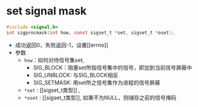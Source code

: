 # set signal mask

```c
#include <signal.h>
int sigprocmask(int how, const sigset_t *set, sigset_t *oset);
```

- 成功返回0，失败返回-1，设置[[errno]]
- 参数
  - `how`：如何对待信号集set, 
    - SIG_BLOCK：阻塞set所指信号集中的信号，即加到当前信号屏蔽中
    - SIG_UNBLOCK: 与SIG_BLOCK相反
    - SIG_SETMASK: 用set所之信号集作为进程的信号屏蔽
  - `*set` : [[sigset_t类型]] , 
  - `*oset` : [[sigset_t类型]], 如果不为NULL，则储存之前的信号掩码